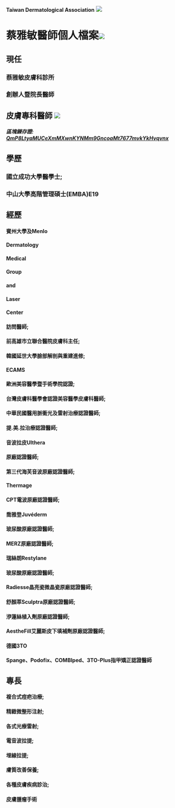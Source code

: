**Taiwan Dermatological Association**
![](https://i.imgur.com/c4PrZud.png)
# 蔡雅敏醫師個人檔案![](https://i.imgur.com/LwxVHcd.png)


## 現任

### 蔡雅敏皮膚科診所 

### 創辦人暨院長醫師 



## 皮膚專科醫師 ![](https://i.imgur.com/JP4b3IN.png)

##### 區塊錬存證: [QmP8LtyaMUCeXmMXwnKYNMm9GncoaMt7677mvkYkHvqvnx](https://explore.ipld.io/#/explore/QmP8LtyaMUCeXmMXwnKYNMm9GncoaMt7677mvkYkHvqvnx)


## 學歷

### 國立成功大學醫學士;

### 中山大學高階管理碩士(EMBA)E19



## 經歷

#### 賓州大學及Menlo

#### Dermatology

#### Medical

#### Group

#### and

#### Laser

#### Center

#### 訪問醫師;

#### 前高雄市立聯合醫院皮膚科主任;

#### 韓國延世大學臉部解剖與重建進修;

#### ECAMS

#### 歐洲美容醫學暨手術學院認證;

#### 台灣皮膚科醫學會認證美容醫學皮膚科醫師;

#### 中華民國醫用脈衝光及雷射治療認證醫師;

#### 提.美.拉治療認證醫師;

#### 音波拉皮Ulthera

#### 原廠認證醫師;

#### 第三代海芙音波原廠認證醫師;

#### Thermage

#### CPT電波原廠認證醫師;

#### 喬雅登Juvéderm

#### 玻尿酸原廠認證醫師;

#### ​MERZ原廠認證醫師;

#### 瑞絲朗Restylane

#### 玻尿酸原廠認證醫師;

#### Radiesse晶亮瓷微晶瓷原廠認證醫師;

#### 舒顏萃Sculptra原廠認證醫師;

#### 洢蓮絲植入劑原廠認證醫師;

#### AestheFill艾麗斯皮下填補劑原廠認證醫師;

#### 德國3TO

#### Spange、Podofix、COMBIped、3TO-Plus指甲矯正認證醫師



## 專長

#### 複合式痘疤治療;

#### 精緻微整形注射;

#### 各式光療雷射;

#### 電音波拉提;

#### 埋線拉提;

#### 膚質改善保養;

#### 各種皮膚疾病診治;

#### 皮膚腫瘤手術




